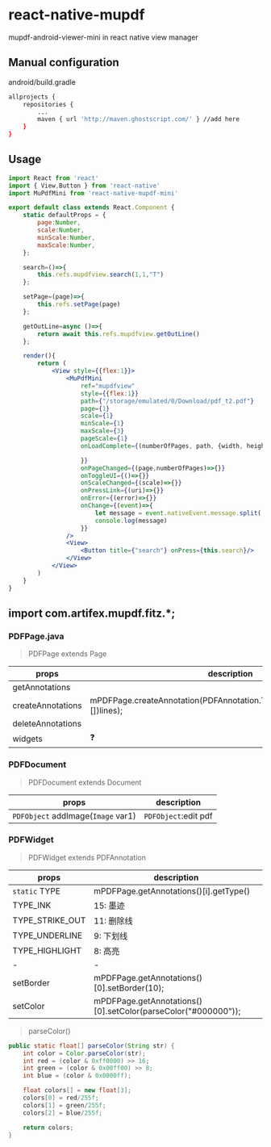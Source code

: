 # react-native-mupdf
mupdf-android-viewer-mini in react native view manager

## Manual configuration
android/build.gradle
```bash
allprojects {
	repositories {
	    ...
	    maven { url 'http://maven.ghostscript.com/' } //add here
	}
}
```

## Usage
```jsx harmony
import React from 'react'
import { View,Button } from 'react-native'
import MuPdfMini from 'react-native-mupdf-mini'

export default class extends React.Component {
    static defaultProps = {
        page:Number,
        scale:Number,
        minScale:Number,
        maxScale:Number,
    };

    search=()=>{
        this.refs.mupdfview.search(1,1,"T")
    };

    setPage=(page)=>{
        this.refs.setPage(page)
    };

    getOutLine=async ()=>{
        return await this.refs.mupdfview.getOutLine()
    };

    render(){
        return (
            <View style={{flex:1}}>
                <MuPdfMini
                    ref="mupdfview"
                    style={{flex:1}}
                    path={"/storage/emulated/0/Download/pdf_t2.pdf"}
                    page={1}
                    scale={1}
                    minScale={1}
                    maxScale={3}
                    pageScale={1}
                    onLoadComplete={(numberOfPages, path, {width, height}, tableContents, outline)=>{

                    }}
                    onPageChanged={(page,numberOfPages)=>{}}
                    onToggleUI={()=>{}}
                    onScaleChanged={(scale)=>{}}
                    onPressLink={(uri)=>{}}
                    onError={(error)=>{}}
                    onChange={(event)=>{
                        let message = event.nativeEvent.message.split('|');
                        console.log(message)
                    }}
                />
                <View>
                    <Button title={"search"} onPress={this.search}/>
                </View>
            </View>
        )
    }
}

```

## import com.artifex.mupdf.fitz.*;

### PDFPage.java

> PDFPage extends Page 

|props|description|
|----|----|
|getAnnotations||
|createAnnotations|mPDFPage.createAnnotation(PDFAnnotation.TYPE_INK).setInkList((float[][])lines);|
|deleteAnnotations||
|widgets|❓|

### PDFDocument

> PDFDocument extends Document

|props|description|
|----|----|
|`PDFObject` addImage(`Image` var1)|`PDFObject`:edit pdf|

### PDFWidget

> PDFWidget extends PDFAnnotation

|props|description|
|----|----|
|`static` TYPE|mPDFPage.getAnnotations()[i].getType()|
|TYPE_INK|15: 墨迹|
|TYPE_STRIKE_OUT|11: 删除线|
|TYPE_UNDERLINE|9: 下划线|
|TYPE_HIGHLIGHT|8: 高亮|
| - | - |
|setBorder|mPDFPage.getAnnotations()[0].setBorder(10);|
|setColor|mPDFPage.getAnnotations()[0].setColor(parseColor("#000000"));|

> parseColor()

```java
public static float[] parseColor(String str) {
    int color = Color.parseColor(str);
    int red = (color & 0xff0000) >> 16;
    int green = (color & 0x00ff00) >> 8;
    int blue = (color & 0x0000ff);

    float colors[] = new float[3];
    colors[0] = red/255f;
    colors[1] = green/255f;
    colors[2] = blue/255f;

    return colors;
}
```

